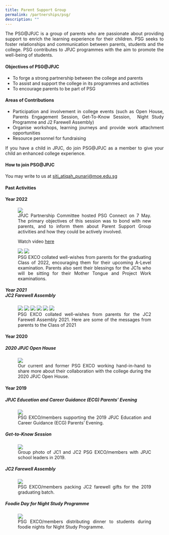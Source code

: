 ```yaml
---
title: Parent Support Group
permalink: /partnerships/psg/
description: ""
---
```

<div align="justify">
<p>
The PSG@JPJC is&nbsp;a group of parents who are passionate about providing support to enrich the learning experience for their children.&nbsp;PSG seeks to foster relationships and communication between parents, students and the college. PSG contributes to JPJC programmes with the aim to promote the well-being of students.</p>

<h4><strong>Objectives of PSG@JPJC</strong></h4>
<ul>
	<li>To forge a strong partnership between the college and parents</li>
	<li>To assist and support the college in its programmes and activities</li>
	<li>To encourage parents to be part of PSG</li></ul>

<h4><strong>Areas of Contributions</strong></h4>
<ul>
	<li>Participation and involvement in college events (such as&nbsp;Open House, Parents Engagement Session, Get-To-Know Session,&nbsp; Night Study Programme and J2 Farewell Assembly)</li>
	<li>Organise workshops, learning journeys and provide work attachment opportunities</li>
	<li>Resource personnel for fundraising</li></ul>

<p>
If you have a child in JPJC, do join PSG@JPJC as a member to give your child an enhanced college experience.</p>

<h4><strong>How to join PSG@JPJC</strong></h4>
<p>You may write to us at&nbsp;<a href="mailto:siti\_atiqah\_punari@moe.edu.sg">siti_atiqah_punari@moe.edu.sg</a></p>

<h4><strong>Past Activities</strong></h4>
	
<h4>Year 2022</h4>
<figure>
<img src="https://raw.githubusercontent.com/isomerpages/moe-jpjc/staging/images/Partnerships/PSG/PSG%20Connect%202022.jpeg">
<figcaption>JPJC Partnership Committee hosted PSG Connect on 7 May. The primary objectives of this session was to bond with new parents, and to inform them about Parent Support Group activities and how they could be actively involved. 


<p>Watch video <a href="https://www.facebook.com/jpjc.sg/videos/391536189521899/">here</a></p>
</figcaption></figure>	
	
	
<figure>
<img src="https://raw.githubusercontent.com/isomerpages/moe-jpjc/staging/images/Partnerships/PSG/J1%20Wishes.jpg">

<img src="https://raw.githubusercontent.com/isomerpages/moe-jpjc/staging/images/Partnerships/PSG/J2%20Wishes.jpg">


<figcaption>PSG EXCO collated well-wishes from parents for the graduating Class of 2022, encouraging them for their upcoming A-Level examination. Parents also sent their blessings for the JC1s who will be sitting for their Mother Tongue and Project Work examinations.</figcaption></figure>		
	
	
	
<h5>Year 2021<br>
	JC2 Farewell Assembly</h5>

<figure>
<img src="/images/psg%201a.jpg">
<img src="/images/psg%201b.jpg">		 
<img src="/images/psg%202a.jpg">
<img src="/images/psg%202b.jpg">		 
<img src="/images/psg%203a.jpg">
<img src="/images/psg%203b.jpg">		 		 
<figcaption>PSG EXCO collated well-wishes from parents for the JC2 Farewell Assembly 2021. Here are some of the messages&nbsp;from parents to the Class of 2021 </figcaption></figure>
	
<h4>Year 2020</h4>
<h5>2020 JPJC Open House</h5>

<figure>
<img src="/images/PSG1.jpg">
<figcaption>Our current and former PSG EXCO working hand-in-hand to share more about their collaboration with the college during the 2020 JPJC Open House.</figcaption></figure>

<h4>Year 2019</h4><h4>
</h4><h5>JPJC Education and Career Guidance (ECG) Parents’ Evening</h5>

<figure>
<img src="/images/PSG2.jpg">
<figcaption>PSG EXCO/members supporting the 2019 JPJC Education and Career Guidance (ECG) Parents’ Evening.</figcaption>
</figure>

<h5>Get-to-Know Session</h5>
<figure>
<img src="/images/PSG3.jpg">
<figcaption>Group photo of JC1 and JC2 PSG EXCO/members with JPJC school leaders in 2019.</figcaption></figure>

<h5>JC2 Farewell Assembly</h5>
<figure>
<img src="/images/psg4.jpg">
<figcaption>PSG EXCO/members packing JC2 farewell gifts for the 2019 graduating batch.</figcaption></figure>
	
<h5>Foodie Day for Night Study Programme</h5>
<figure>
<img src="/images/psg5.jpg">
<figcaption>PSG EXCO/members distributing dinner to students during foodie nights for Night Study Programme.</figcaption></figure></div>